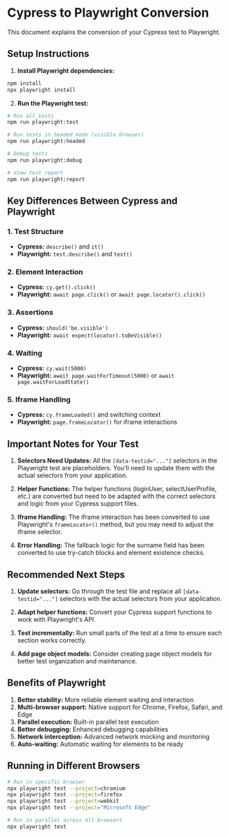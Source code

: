 # Cypress to Playwright Conversion

This document explains the conversion of your Cypress test to Playwright.

## Setup Instructions

1. **Install Playwright dependencies:**
```bash
npm install
npx playwright install
```

2. **Run the Playwright test:**
```bash
# Run all tests
npm run playwright:test

# Run tests in headed mode (visible browser)
npm run playwright:headed

# Debug tests
npm run playwright:debug

# View test report
npm run playwright:report
```

## Key Differences Between Cypress and Playwright

### 1. **Test Structure**
- **Cypress:** `describe()` and `it()`
- **Playwright:** `test.describe()` and `test()`

### 2. **Element Interaction**
- **Cypress:** `cy.get().click()`
- **Playwright:** `await page.click()` or `await page.locator().click()`

### 3. **Assertions**
- **Cypress:** `should('be.visible')`
- **Playwright:** `await expect(locator).toBeVisible()`

### 4. **Waiting**
- **Cypress:** `cy.wait(5000)`
- **Playwright:** `await page.waitForTimeout(5000)` or `await page.waitForLoadState()`

### 5. **Iframe Handling**
- **Cypress:** `cy.frameLoaded()` and switching context
- **Playwright:** `page.frameLocator()` for iframe interactions

## Important Notes for Your Test

1. **Selectors Need Updates:** All the `[data-testid="..."]` selectors in the Playwright test are placeholders. You'll need to update them with the actual selectors from your application.

2. **Helper Functions:** The helper functions (loginUser, selectUserProfile, etc.) are converted but need to be adapted with the correct selectors and logic from your Cypress support files.

3. **Iframe Handling:** The iframe interaction has been converted to use Playwright's `frameLocator()` method, but you may need to adjust the iframe selector.

4. **Error Handling:** The fallback logic for the surname field has been converted to use try-catch blocks and element existence checks.

## Recommended Next Steps

1. **Update selectors:** Go through the test file and replace all `[data-testid="..."]` selectors with the actual selectors from your application.

2. **Adapt helper functions:** Convert your Cypress support functions to work with Playwright's API.

3. **Test incrementally:** Run small parts of the test at a time to ensure each section works correctly.

4. **Add page object models:** Consider creating page object models for better test organization and maintenance.

## Benefits of Playwright

1. **Better stability:** More reliable element waiting and interaction
2. **Multi-browser support:** Native support for Chrome, Firefox, Safari, and Edge
3. **Parallel execution:** Built-in parallel test execution
4. **Better debugging:** Enhanced debugging capabilities
5. **Network interception:** Advanced network mocking and monitoring
6. **Auto-waiting:** Automatic waiting for elements to be ready

## Running in Different Browsers

```bash
# Run in specific browser
npx playwright test --project=chromium
npx playwright test --project=firefox
npx playwright test --project=webkit
npx playwright test --project="Microsoft Edge"

# Run in parallel across all browsers
npx playwright test
```
